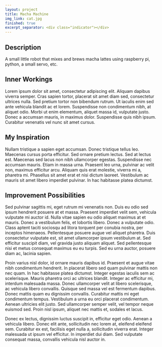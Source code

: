 ```yaml
---
layout: project
title: Macha Machine
img_link: cat.jpg
finished: true
excerpt_separator: <div class="indicator"></div>
---
```

## Description
A small little robot that mixes and brews macha lattes using raspberry pi, python, a small servo, etc.

## Inner Workings
Lorem ipsum dolor sit amet, consectetur adipiscing elit. Aliquam dapibus viverra semper. Cras sapien tortor, placerat sit amet diam sed, consectetur ultrices nulla. Sed pretium tortor non bibendum rutrum. Ut iaculis enim sed ante vehicula blandit ac et lorem. Suspendisse non condimentum nibh, at aliquet odio. Morbi ut enim elementum, aliquet massa id, vulputate justo. Donec a accumsan mauris, in maximus dolor. Suspendisse quis nibh ipsum. Curabitur venenatis vel nunc sit amet cursus.

<div class="indicator"></div>

## My Inspiration
Nullam tristique a sapien eget accumsan. Donec tristique tellus leo. Maecenas cursus porta efficitur. Sed ornare pretium lectus. Sed at lectus est. Maecenas sed lacus non nibh ullamcorper egestas. Suspendisse nec accumsan mauris. Etiam in massa urna. Praesent leo urna, pulvinar ac velit non, maximus efficitur arcu. Aliquam quis erat molestie, viverra mi a, pharetra mi. Phasellus sit amet erat et nisi dictum laoreet. Vestibulum ac mauris sit amet libero imperdiet pulvinar. In hac habitasse platea dictumst.

## Improvement Possibilities  
Sed pulvinar sagittis mi, eget rutrum mi venenatis non. Duis eu odio sed ipsum hendrerit posuere at et massa. Praesent imperdiet velit sem, vehicula vulputate mi auctor id. Nulla vitae sapien eu odio aliquet maximus at et mauris. Donec a vestibulum felis, et lobortis libero. Donec a vulputate odio. Class aptent taciti sociosqu ad litora torquent per conubia nostra, per inceptos himenaeos. Pellentesque posuere augue vel aliquet pharetra. Duis consectetur vulputate est, sit amet ullamcorper ipsum vestibulum at. Sed efficitur suscipit diam, vel gravida justo aliquam aliquet. Sed pellentesque nisi et metus consequat maximus eu eu turpis. Sed eu urna auctor, posuere diam ac, lacinia sapien.

Proin varius nisl dolor, id ornare mauris dapibus id. Praesent et augue vitae nibh condimentum hendrerit. In placerat libero sed quam pulvinar mattis non nec quam. In hac habitasse platea dictumst. Integer egestas iaculis sem ac scelerisque. Mauris pharetra orci ac ultrices blandit. Integer ac efficitur mi, interdum malesuada massa. Donec ullamcorper velit at libero scelerisque, ac vehicula libero convallis. Quisque sed massa vel est fermentum dapibus. Donec mattis quam eu dignissim convallis. Curabitur mattis mi eget condimentum tempus. Vestibulum a urna eu orci placerat condimentum. Aenean ultricies elit justo. Sed ullamcorper semper velit, vel tempor neque euismod sed. Proin nisl ipsum, aliquet nec mattis et, sodales et lacus.

Donec ex lectus, dignissim luctus suscipit in, efficitur eget odio. Aenean a vehicula libero. Donec elit ante, sollicitudin nec lorem at, eleifend eleifend sem. Curabitur ex est, facilisis eget nulla a, sollicitudin viverra erat. Integer malesuada ut ipsum vel efficitur. In imperdiet dui diam. Sed vulputate consequat massa, convallis vehicula nisl auctor in.